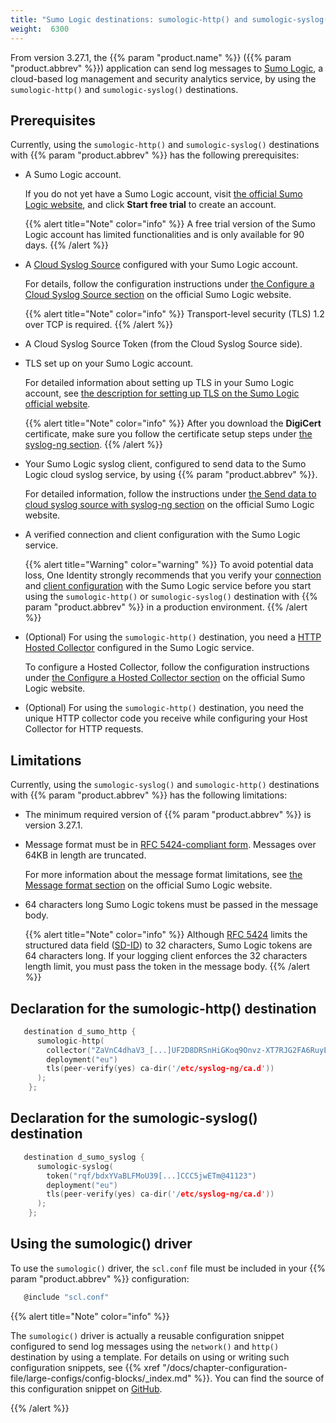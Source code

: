 ```yaml
---
title: "Sumo Logic destinations: sumologic-http() and sumologic-syslog()"
weight:  6300
---
```

<!-- DISCLAIMER: This file is based on the syslog-ng Open Source Edition documentation https://github.com/balabit/syslog-ng-ose-guides/commit/2f4a52ee61d1ea9ad27cb4f3168b95408fddfdf2 and is used under the terms of The syslog-ng Open Source Edition Documentation License. The file has been modified by Axoflow. -->

From version 3.27.1, the {{% param "product.name" %}} ({{% param "product.abbrev" %}}) application can send log messages to [Sumo Logic](https://www.sumologic.com/), a cloud-based log management and security analytics service, by using the `sumologic-http()` and `sumologic-syslog()` destinations.


## Prerequisites

Currently, using the `sumologic-http()` and `sumologic-syslog()` destinations with {{% param "product.abbrev" %}} has the following prerequisites:

  - A Sumo Logic account.
    
    If you do not yet have a Sumo Logic account, visit [the official Sumo Logic website](https://www.sumologic.com/), and click **Start free trial** to create an account.
    
    {{% alert title="Note" color="info" %}}
A free trial version of the Sumo Logic account has limited functionalities and is only available for 90 days.
    {{% /alert %}}

  - A [Cloud Syslog Source](https://help.sumologic.com/03Send-Data/Sources/02Sources-for-Hosted-Collectors/Cloud-Syslog-Source) configured with your Sumo Logic account.
    
    For details, follow the configuration instructions under [the Configure a Cloud Syslog Source section](https://help.sumologic.com/03Send-Data/Sources/02Sources-for-Hosted-Collectors/Cloud-Syslog-Source#configure-a-cloud%C2%A0syslog%C2%A0source) on the official Sumo Logic website.
    
    {{% alert title="Note" color="info" %}}
Transport-level security (TLS) 1.2 over TCP is required.
    {{% /alert %}}

  - A Cloud Syslog Source Token (from the Cloud Syslog Source side).

  - TLS set up on your Sumo Logic account.
    
    For detailed information about setting up TLS in your Sumo Logic account, see [the description for setting up TLS on the Sumo Logic official website](https://help.sumologic.com/03Send-Data/Sources/02Sources-for-Hosted-Collectors/Cloud-Syslog-Source#set%C2%A0up-tls).
    
    {{% alert title="Note" color="info" %}}
After you download the **DigiCert** certificate, make sure you follow the certificate setup steps under [the syslog-ng section](https://help.sumologic.com/03Send-Data/Sources/02Sources-for-Hosted-Collectors/Cloud-Syslog-Source#syslog-ng-1).
    {{% /alert %}}

  - Your Sumo Logic syslog client, configured to send data to the Sumo Logic cloud syslog service, by using {{% param "product.abbrev" %}}.
    
    For detailed information, follow the instructions under [the Send data to cloud syslog source with syslog-ng section](https://help.sumologic.com/03Send-Data/Sources/02Sources-for-Hosted-Collectors/Cloud-Syslog-Source#send-data-to%C2%A0cloud-syslog-source-with-syslog-ng) on the official Sumo Logic website.

  - A verified connection and client configuration with the Sumo Logic service.
    
    {{% alert title="Warning" color="warning" %}}
To avoid potential data loss, One Identity strongly recommends that you verify your [connection](https://help.sumologic.com/03Send-Data/Sources/02Sources-for-Hosted-Collectors/Cloud-Syslog-Source#verify-connection-with-sumo-service) and [client configuration](https://help.sumologic.com/03Send-Data/Sources/02Sources-for-Hosted-Collectors/Cloud-Syslog-Source#verify-client-configuration) with the Sumo Logic service before you start using the `sumologic-http()` or `sumologic-syslog()` destination with {{% param "product.abbrev" %}} in a production environment.
    {{% /alert %}}

  - (Optional) For using the `sumologic-http()` destination, you need a [HTTP Hosted Collector](https://help.sumologic.com/03Send-Data/Sources/02Sources-for-Hosted-Collectors/HTTP-Source) configured in the Sumo Logic service.
    
    To configure a Hosted Collector, follow the configuration instructions under [the Configure a Hosted Collector section](https://help.sumologic.com/03Send-Data/Hosted-Collectors/Configure-a-Hosted-Collector) on the official Sumo Logic website.

  - (Optional) For using the `sumologic-http()` destination, you need the unique HTTP collector code you receive while configuring your Host Collector for HTTP requests.



## Limitations

Currently, using the `sumologic-syslog()` and `sumologic-http()` destinations with {{% param "product.abbrev" %}} has the following limitations:

  - The minimum required version of {{% param "product.abbrev" %}} is version 3.27.1.

  - Message format must be in [RFC 5424-compliant form](https://tools.ietf.org/html/rfc5424#page-8). Messages over 64KB in length are truncated.
    
    For more information about the message format limitations, see [the Message format section](https://help.sumologic.com/03Send-Data/Sources/02Sources-for-Hosted-Collectors/Cloud-Syslog-Source#message-format) on the official Sumo Logic website.

  - 64 characters long Sumo Logic tokens must be passed in the message body.
    
    {{% alert title="Note" color="info" %}}
Although [RFC 5424](https://tools.ietf.org/html/rfc5424) limits the structured data field ([SD-ID](https://tools.ietf.org/html/rfc5424#page-15)) to 32 characters, Sumo Logic tokens are 64 characters long. If your logging client enforces the 32 characters length limit, you must pass the token in the message body.
    {{% /alert %}}



## Declaration for the sumologic-http() destination

```c
   destination d_sumo_http {
      sumologic-http(
        collector("ZaVnC4dhaV3_[...]UF2D8DRSnHiGKoq9Onvz-XT7RJG2FA6RuyE5z4A==")
        deployment("eu")
        tls(peer-verify(yes) ca-dir('/etc/syslog-ng/ca.d'))
      );
    };
```


## Declaration for the sumologic-syslog() destination

```c
   destination d_sumo_syslog {
      sumologic-syslog(
        token("rqf/bdxYVaBLFMoU39[...]CCC5jwETm@41123")
        deployment("eu")
        tls(peer-verify(yes) ca-dir('/etc/syslog-ng/ca.d'))
      );
    };
```



## Using the sumologic() driver

To use the `sumologic()` driver, the `scl.conf` file must be included in your {{% param "product.abbrev" %}} configuration:

```c
   @include "scl.conf"

```


{{% alert title="Note" color="info" %}}

The `sumologic()` driver is actually a reusable configuration snippet configured to send log messages using the `network()` and `http()` destination by using a template. For details on using or writing such configuration snippets, see {{% xref "/docs/chapter-configuration-file/large-configs/config-blocks/_index.md" %}}. You can find the source of this configuration snippet on [GitHub](https://github.com/syslog-ng/syslog-ng/blob/master/scl/sumologic/sumologic.conf).

{{% /alert %}}

